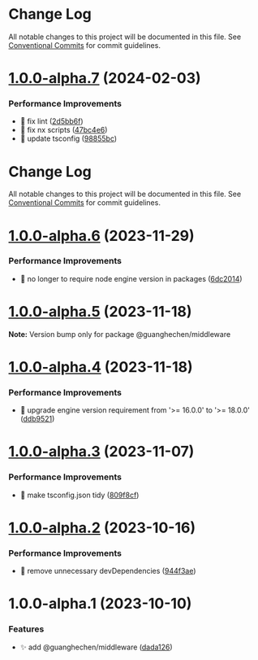 # Change Log

All notable changes to this project will be documented in this file. See
[Conventional Commits](https://conventionalcommits.org) for commit guidelines.

# [1.0.0-alpha.7](https://github.com/guanghechen/sora/compare/@guanghechen/middleware@1.0.0-alpha.6...@guanghechen/middleware@1.0.0-alpha.7) (2024-02-03)

### Performance Improvements

- 💄 fix lint
  ([2d5bb6f](https://github.com/guanghechen/sora/commit/2d5bb6f03d0312a42c1117d95181df8b69de827a))
- 🔧 fix nx scripts
  ([47bc4e6](https://github.com/guanghechen/sora/commit/47bc4e66df825cb37127219bccf60dc81d6a9b48))
- 🔧 update tsconfig
  ([98855bc](https://github.com/guanghechen/sora/commit/98855bcc245d98c61217c5bafc6a1b2506b7824d))

# Change Log

All notable changes to this project will be documented in this file. See
[Conventional Commits](https://conventionalcommits.org) for commit guidelines.

# [1.0.0-alpha.6](https://github.com/guanghechen/sora/compare/@guanghechen/middleware@1.0.0-alpha.5...@guanghechen/middleware@1.0.0-alpha.6) (2023-11-29)

### Performance Improvements

- 🔧 no longer to require node engine version in packages
  ([6dc2014](https://github.com/guanghechen/sora/commit/6dc2014122dd44bcadc893e2ee98697265e7d61e))

# [1.0.0-alpha.5](https://github.com/guanghechen/sora/compare/@guanghechen/middleware@1.0.0-alpha.4...@guanghechen/middleware@1.0.0-alpha.5) (2023-11-18)

**Note:** Version bump only for package @guanghechen/middleware

# [1.0.0-alpha.4](https://github.com/guanghechen/sora/compare/@guanghechen/middleware@1.0.0-alpha.3...@guanghechen/middleware@1.0.0-alpha.4) (2023-11-18)

### Performance Improvements

- 🔧 upgrade engine version requirement from '>= 16.0.0' to '>= 18.0.0'
  ([ddb9521](https://github.com/guanghechen/sora/commit/ddb9521b529b2ca838554794339b9e27ac80b8aa))

# [1.0.0-alpha.3](https://github.com/guanghechen/sora/compare/@guanghechen/middleware@1.0.0-alpha.2...@guanghechen/middleware@1.0.0-alpha.3) (2023-11-07)

### Performance Improvements

- 🔧 make tsconfig.json tidy
  ([809f8cf](https://github.com/guanghechen/sora/commit/809f8cf6b18da2d8fbba1566a5f4a783b52683da))

# [1.0.0-alpha.2](https://github.com/guanghechen/sora/compare/@guanghechen/middleware@1.0.0-alpha.1...@guanghechen/middleware@1.0.0-alpha.2) (2023-10-16)

### Performance Improvements

- 🔧 remove unnecessary devDependencies
  ([944f3ae](https://github.com/guanghechen/sora/commit/944f3aee64e68ce52ca30237c7d0240a82c9c58f))

# 1.0.0-alpha.1 (2023-10-10)

### Features

- ✨ add @guanghechen/middleware
  ([dada126](https://github.com/guanghechen/sora/commit/dada12623f1fcbe3d4968ba80fbc5bfb75ee6116))
